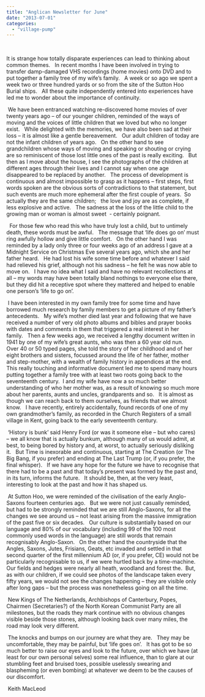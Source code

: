 ```yaml
---
title: "Anglican Newsletter for June"
date: "2013-07-01"
categories: 
  - "village-pump"
---
```


 

It is strange how totally disparate experiences can lead to thinking about common themes.   In recent months I have been involved in trying to transfer damp-damaged VHS recordings (home movies) onto DVD and to put together a family tree of my wife’s family.   A week or so ago we spent a week two or three hundred yards or so from the site of the Sutton Hoo Burial ships.   All these quite independently entered into experiences have led me to wonder about the importance of continuity.

 We have been entranced watching re-discovered home movies of over twenty years ago – of our younger children, reminded of the ways of moving and the voices of little children that we loved but who no longer exist.   While delighted with the memories, we have also been sad at their loss – it is almost like a gentle bereavement.   Our adult children of today are not the infant children of years ago.   On the other hand to see grandchildren whose ways of moving and speaking or shouting or crying are so reminiscent of those lost little ones of the past is really exciting.   But then as I move about the house, I see the photographs of the children at different ages through their lives and I cannot say when one age disappeared to be replaced by another.   The process of development is continuous and almost impossible to grasp as it happens – first steps, first words spoken are the obvious sorts of contradictions to that statement, but such events are much more ephemeral after the first couple of years.  So actually they are the same children;   the love and joy are as complete, if less explosive and active.   The sadness at the loss of the little child to the growing man or woman is almost sweet  - certainly poignant.

  For those few who read this who have truly lost a child, but to untimely death, these words must be awful.   The message that ‘life does go on’ must ring awfully hollow and give little comfort.   On the other hand I was reminded by a lady only three or four weeks ago of an address I gave at a Midnight Service on Christmas Eve several years ago, which she and her father heard.   He had lost his wife some time before and whatever I said had relieved his grief, although not his sadness – he felt he was now able to move on.   I have no idea what I said and have no relevant recollections at all – my words may have been totally bland nothings to everyone else there, but they did hit a receptive spot where they mattered and helped to enable one person’s ‘life to go on’.

 I have been interested in my own family tree for some time and have borrowed much research by family members to get a picture of my father’s antecedents.   My wife’s mother died last year and following that we have received a number of very old photo albums and bibles and prayer books with dates and comments in them that triggered a real interest in her family.   Then a few weeks ago, we received a lengthy document written in 1941 by one of my wife’s great aunts, who was then a 60 year old nun.   Over 40 or 50 typed pages, she told the story of her childhood and of her eight brothers and sisters, focussed around the life of her father, mother and step-mother, with a wealth of family history in appendices at the end.   This really touching and informative document led me to spend many hours putting together a family tree with at least two roots going back to the seventeenth century.  I and my wife have now a so much better understanding of who her mother was, as a result of knowing so much more about her parents, aunts and uncles, grandparents and so.   It is almost as though we can reach back to them ourselves, as friends that we almost know.   I have recently, entirely accidentally, found records of one of my own grandmother’s family, as recorded in the Church Registers of a small village in Kent, going back to the early seventeenth century.  

 ‘History is bunk’ said Henry Ford (or was it someone else – but who cares) – we all know that is actually bunkum, although many of us would admit, at best, to being bored by history and, at worst, to actually seriously disliking it.   But Time is inexorable and continuous, starting at The Creation (or The Big Bang, if you prefer) and ending at The Last Trump (or, if you prefer, the final whisper).   If we have any hope for the future we have to recognise that there had to be a past and that today’s present was formed by the past and, in its turn, informs the future.   It should be, then, at the very least, interesting to look at the past and how it has shaped us.

 At Sutton Hoo, we were reminded of the civilisation of the early Anglo-Saxons fourteen centuries ago.   But we were not just casually reminded, but had to be strongly reminded that we are still Anglo-Saxons, for all the changes we see around us – not least arising from the massive immigration of the past five or six decades.   Our culture is substantially based on our language and 80% of our vocabulary (including 99 of the 100 most commonly used words in the language) are still words that remain recognisably Anglo-Saxon.   On the other hand the countryside that the Angles, Saxons, Jutes, Frisians, Geats, etc invaded and settled in that second quarter of the first millennium AD (or, if you prefer, CE) would not be particularly recognisable to us, if we were hurtled back by a time-machine.   Our fields and hedges were nearly all heath, woodland and forest the.  But, as with our children, if we could see photos of the landscape taken every fifty years, we would not see the changes happening – they are visible only after long gaps – but the process was nonetheless going on all the time.

 New Kings of The Netherlands, Archbishops of Canterbury, Popes, Chairmen (Secretaries?) of the North Korean Communist Party are all milestones, but the roads they mark continue with no obvious changes visible beside those stones, although looking back over many miles, the road may look very different.

 The knocks and bumps on our journey are what they are.   They may be uncomfortable, they may be painful, but ‘life goes on’.   It has got to be so much better to raise our eyes and look to the future, over which we have (at least for our own personal selves) some real influence, than to glare at our stumbling feet and bruised toes, possible uselessly swearing and blaspheming (or even bombing) at whatever we deem to be the causes of our discomfort.

 Keith MacLeod
